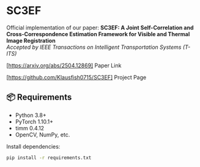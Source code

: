 # SC3EF

Official implementation of our paper:
**SC3EF: A Joint Self-Correlation and Cross-Correspondence Estimation Framework for Visible and Thermal Image Registration**  
*Accepted by IEEE Transactions on Intelligent Transportation Systems (T-ITS)*

[https://arxiv.org/abs/2504.12869] Paper Link

[https://github.com/Klausfish0715/SC3EF] Project Page

## 📦 Requirements
- Python 3.8+
- PyTorch 1.10.1+
- timm 0.4.12
- OpenCV, NumPy, etc.

Install dependencies:
```bash
pip install -r requirements.txt
